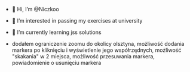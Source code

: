 - 👋 Hi, I’m @Niczkoo
- 👀 I’m interested in passing my exercises at university
- 🌱 I’m currently learning jss solutions

- dodałem ograniczenie zoomu do okolicy olsztyna, możliwość dodania markera po kliknięciu i wyświetlenie jego współrzędnych, możliwość "skakania" w 2 miejsca, możliwość przesuwania markera, powiadomienie o usunięciu markera

<!---
Niczkoo/Niczkoo is a ✨ special ✨ repository because its `README.md` (this file) appears on your GitHub profile.
You can click the Preview link to take a look at your changes.
--->
